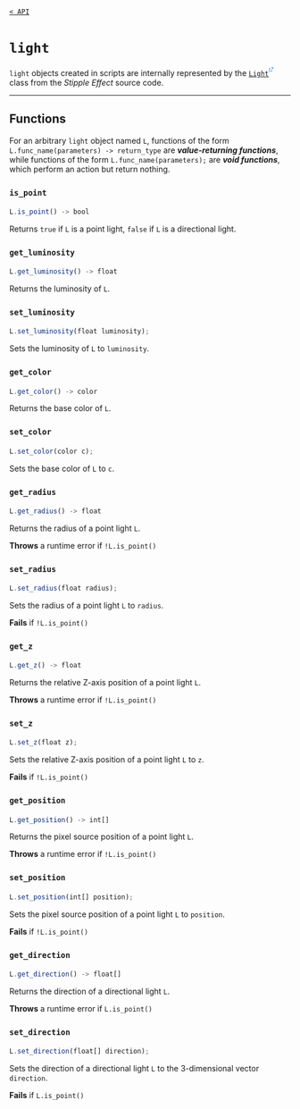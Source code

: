 [`< API`](README.md)

# `light`

`light` objects created in scripts are internally represented by the [`Light`![](./assets/external.png)](https://github.com/stipple-effect/stipple-effect/blob/master/src/com/jordanbunke/stipple_effect/scripting/util/Light.java) class from the *Stipple Effect* source code.

---

## Functions

For an arbitrary `light` object named `L`, functions of the form `L.func_name(parameters) -> return_type` are __*value-returning functions*__, while functions of the form `L.func_name(parameters);` are __*void functions*__, which perform an action but return nothing.

### `is_point`
```js
L.is_point() -> bool
```
Returns `true` if `L` is a point light, `false` if `L` is a directional light.

### `get_luminosity`
```js
L.get_luminosity() -> float
```
Returns the luminosity of `L`.

### `set_luminosity`
```js
L.set_luminosity(float luminosity);
```
Sets the luminosity of `L` to `luminosity`.

### `get_color`
```js
L.get_color() -> color
```
Returns the base color of `L`.

### `set_color`
```js
L.set_color(color c);
```
Sets the base color of `L` to `c`.

### `get_radius`
```js
L.get_radius() -> float
```
Returns the radius of a point light `L`.

**Throws** a runtime error if `!L.is_point()`

### `set_radius`
```js
L.set_radius(float radius);
```
Sets the radius of a point light `L` to `radius`.

**Fails** if `!L.is_point()`

### `get_z`
```js
L.get_z() -> float
```
Returns the relative Z-axis position of a point light `L`.

**Throws** a runtime error if `!L.is_point()`

### `set_z`
```js
L.set_z(float z);
```
Sets the relative Z-axis position of a point light `L` to `z`.

**Fails** if `!L.is_point()`

### `get_position`
```js
L.get_position() -> int[]
```
Returns the pixel source position of a point light `L`.

**Throws** a runtime error if `!L.is_point()`

### `set_position`
```js
L.set_position(int[] position);
```
Sets the pixel source position of a point light `L` to `position`.

**Fails** if `!L.is_point()`

### `get_direction`
```js
L.get_direction() -> float[]
```
Returns the direction of a directional light `L`.

**Throws** a runtime error if `L.is_point()`

### `set_direction`
```js
L.set_direction(float[] direction);
```
Sets the direction of a directional light `L` to the 3-dimensional vector `direction`.

**Fails** if `L.is_point()`
